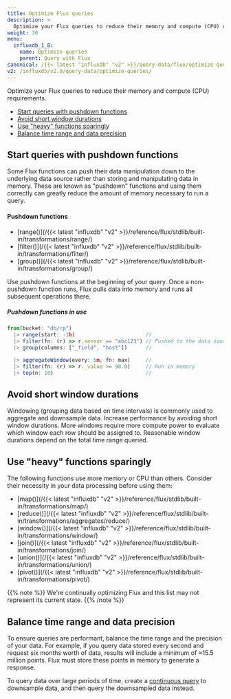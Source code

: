 ```yaml
---
title: Optimize Flux queries
description: >
  Optimize your Flux queries to reduce their memory and compute (CPU) requirements.
weight: 30
menu:
  influxdb_1_8:
    name: Optimize queries
    parent: Query with Flux
canonical: /{{< latest "influxdb" "v2" >}}/query-data/flux/optimize-queries/
v2: /influxdb/v2.0/query-data/optimize-queries/
---
```


Optimize your Flux queries to reduce their memory and compute (CPU) requirements.

- [Start queries with pushdown functions](#start-queries-with-pushdown-functions)
- [Avoid short window durations](#avoid-short-window-durations)
- [Use "heavy" functions sparingly](#use-heavy-functions-sparingly)
- [Balance time range and data precision](#balance-time-range-and-data-precision)

## Start queries with pushdown functions
Some Flux functions can push their data manipulation down to the underlying
data source rather than storing and manipulating data in memory.
These are known as "pushdown" functions and using them correctly can greatly
reduce the amount of memory necessary to run a query.

#### Pushdown functions
- [range()](/{{< latest "influxdb" "v2" >}}/reference/flux/stdlib/built-in/transformations/range/)
- [filter()](/{{< latest "influxdb" "v2" >}}/reference/flux/stdlib/built-in/transformations/filter/)
- [group()](/{{< latest "influxdb" "v2" >}}/reference/flux/stdlib/built-in/transformations/group/)

Use pushdown functions at the beginning of your query.
Once a non-pushdown function runs, Flux pulls data into memory and runs all
subsequent operations there.

##### Pushdown functions in use
```js
from(bucket: "db/rp")
  |> range(start: -1h)                       //
  |> filter(fn: (r) => r.sensor == "abc123") // Pushed to the data source
  |> group(columns: ["_field", "host"])      //

  |> aggregateWindow(every: 5m, fn: max)     //
  |> filter(fn: (r) => r._value >= 90.0)     // Run in memory
  |> top(n: 10)                              //
```

## Avoid short window durations
Windowing (grouping data based on time intervals) is commonly used to aggregate and downsample data.
Increase performance by avoiding short window durations.
More windows require more compute power to evaluate which window each row should be assigned to.
Reasonable window durations depend on the total time range queried.

## Use "heavy" functions sparingly
The following functions use more memory or CPU than others.
Consider their necessity in your data processing before using them:

- [map()](/{{< latest "influxdb" "v2" >}}/reference/flux/stdlib/built-in/transformations/map/)
- [reduce()](/{{< latest "influxdb" "v2" >}}/reference/flux/stdlib/built-in/transformations/aggregates/reduce/)
- [window()](/{{< latest "influxdb" "v2" >}}/reference/flux/stdlib/built-in/transformations/window/)
- [join()](/{{< latest "influxdb" "v2" >}}/reference/flux/stdlib/built-in/transformations/join/)
- [union()](/{{< latest "influxdb" "v2" >}}/reference/flux/stdlib/built-in/transformations/union/)
- [pivot()](/{{< latest "influxdb" "v2" >}}/reference/flux/stdlib/built-in/transformations/pivot/)

{{% note %}}
We're continually optimizing Flux and this list may not represent its current state.
{{% /note %}}

## Balance time range and data precision
To ensure queries are performant, balance the time range and the precision of your data.
For example, if you query data stored every second and request six months worth of data,
results will include a minimum of ≈15.5 million points.
Flux must store these points in memory to generate a response.

To query data over large periods of time, create a [continuous query](/influxdb/v1.8/query_language/continuous_queries/)
to downsample data, and then query the downsampled data instead.
